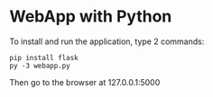 WebApp with Python
==================

To install and run the application, type 2 commands:

`pip install flask`<br>
`py -3 webapp.py`

Then go to the browser at 127.0.0.1:5000
